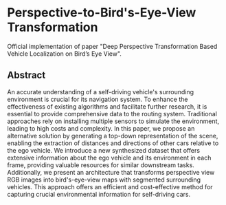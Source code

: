 # Perspective-to-Bird's-Eye-View Transformation
Official implementation of paper "Deep Perspective Transformation Based Vehicle Localization on Bird’s Eye View".

## Abstract
An accurate understanding of a self-driving vehicle's surrounding environment is crucial for its navigation system. To enhance the effectiveness of existing algorithms and facilitate further research, it is essential to provide comprehensive data to the routing system. Traditional approaches rely on installing multiple sensors to simulate the environment, leading to high costs and complexity. In this paper, we propose an alternative solution by generating a top-down representation of the scene, enabling the extraction of distances and directions of other cars relative to the ego vehicle. We introduce a new synthesized dataset that offers extensive information about the ego vehicle and its environment in each frame, providing valuable resources for similar downstream tasks. Additionally, we present an architecture that transforms perspective view RGB images into bird's-eye-view maps with segmented surrounding vehicles. This approach offers an efficient and cost-effective method for capturing crucial environmental information for self-driving cars.
